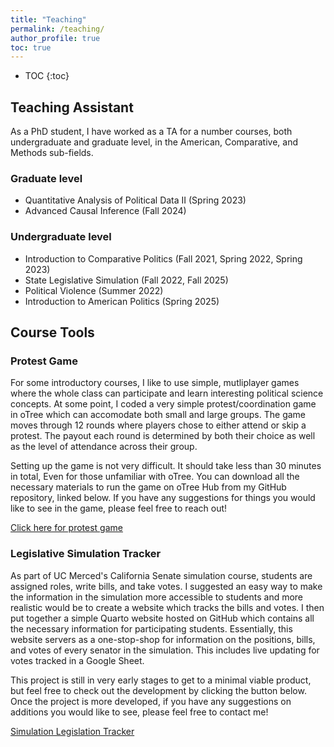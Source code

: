 ```yaml
---
title: "Teaching"
permalink: /teaching/
author_profile: true
toc: true
---
```


* TOC
{:toc}

## Teaching Assistant

As a PhD student, I have worked as a TA for a number courses, both undergraduate and graduate level, in the American, Comparative, and Methods sub-fields.

### Graduate level

- Quantitative Analysis of Political Data II (Spring 2023)
- Advanced Causal Inference (Fall 2024)

### Undergraduate level

- Introduction to Comparative Politics (Fall 2021, Spring 2022, Spring 2023)
- State Legislative Simulation (Fall 2022, Fall 2025)
- Political Violence (Summer 2022)
- Introduction to American Politics (Spring 2025)

## Course Tools

### Protest Game

For some introductory courses, I like to use simple, mutliplayer games where the whole class can participate and learn interesting political science concepts. At some point, I coded a very simple protest/coordination game in oTree which can accomodate both small and large groups. The game moves through 12 rounds where players chose to either attend or skip a protest. The payout each round is determined by both their choice as well as the level of attendance across their group.

Setting up the game is not very difficult. It should take less than 30 minutes in total, Even for those unfamiliar with oTree. You can download all the necessary materials to run the game on oTree Hub from my GitHub repository, linked below. If you have any suggestions for things you would like to see in the game, please feel free to reach out!


<a href="https://github.com/nrbrouwer/class_protest_game" class="btn">Click here for protest game</a>

### Legislative Simulation Tracker

As part of UC Merced's California Senate simulation course, students are assigned roles, write bills, and take votes. I suggested an easy way to make the information in the simulation more accessible to students and more realistic would be to create a website which tracks the bills and votes. I then put together a simple Quarto website hosted on GitHub which contains all the necessary information for participating students. Essentially, this website servers as a one-stop-shop for information on the positions, bills, and votes of every senator in the simulation. This includes live updating for votes tracked in a Google Sheet.

This project is still in very early stages to get to a minimal viable product, but feel free to check out the development by clicking the button below. Once the project is more developed, if you have any suggestions on additions you would like to see, please feel free to contact me!


<a href="https://ucmlegsim.com/" class="btn">Simulation Legislation Tracker</a>